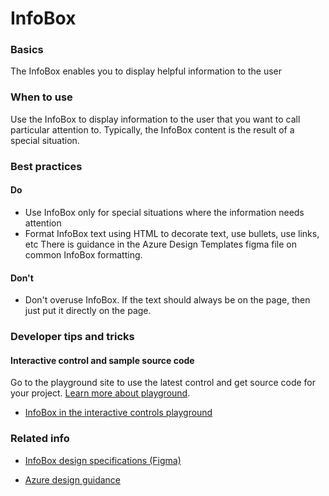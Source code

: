 ﻿# InfoBox

 
<a name="basics"></a>
### Basics
The InfoBox enables you to display helpful information to the user


<!-- TODO get an IMAGE to embed here -->

<!-- TODO get an SAMPLE CODE to embed here -->

 
<a name="when-to-use"></a>
### When to use
Use the InfoBox to display information to the user that you want to call particular attention to.  Typically, the InfoBox content is the result of a special situation.


 
<a name="best-practices"></a>
### Best practices


<a name="best-practices-do"></a>
#### Do

* Use InfoBox only for special situations where the information needs attention
* Format InfoBox text using HTML to decorate text, use bullets, use links, etc  There is guidance in the Azure Design Templates figma file on common InfoBox formatting.



<a name="best-practices-don-t"></a>
#### Don&#39;t

* Don't overuse InfoBox.  If the text should always be on the page, then just put it directly on the page.



 
<a name="developer-tips-and-tricks"></a>
### Developer tips and tricks



<a name="developer-tips-and-tricks-interactive-control-and-sample-source-code"></a>
#### Interactive control and sample source code
Go to the playground site to use the latest control and get source code for your project.  [Learn more about playground](./top-extensions-controls-playground.md).

*  <a href="https://ms.portal.azure.com/?Microsoft_Azure_Playground=true#blade/Microsoft_Azure_Playground/ControlsIndexBlade/InfoBox_create_Playground" target="_blank">InfoBox in the interactive controls playground</a>

 

 
<a name="related-info"></a>
### Related info

* [InfoBox design specifications (Figma)](https://www.figma.com/file/PASyBiBq72G54ckrtgs86uE7/Azure-Framework-Design-Specs?node-id=248%3A1137)

* [Azure design guidance](http://aka.ms/portalfx/design)


